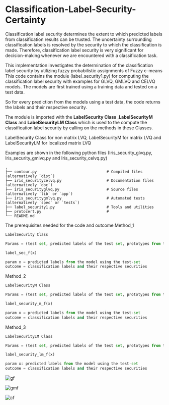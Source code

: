 # Classification-Label-Security-Certainty

Classification label security determines the extent to which predicted labels from classification results can be trusted. The uncertainty surrounding classification labels is resolved by the security to which the classification is made. Therefore, classification label security is very significant for decision-making whenever we are encountered with a classification task.

This implementation investigates the determination of the classification label security by utilizing fuzzy probabilistic assignments of Fuzzy c-means
This code contains the module (label_security1.py) for computing the classification label security with examples for GLVQ, GMLVQ and CELVQ models.
The models are first trained using a training data and tested on a test data.

So for every prediction from the models using a test data, the code returns the labels and their respective security.

The module is imported with the **LabelSecurity Class** ,**LabelSecurityM Class** and **LabelSecurityLM Class** which is used to the compute the classification label security by calling on the methods in these Classes.

LabelSecurity Class for non matrix LVQ, LabelSecurityM for matrix LVQ and LabelSecurityLM for localized matrix LVQ

Examples are shown in the following python files (Iris_security_glvq.py, Iris_security_gmlvq.py and Iris_security_celvq.py)

```
.
├── contour.py                               # Compiled files (alternatively `dist`)
├── iris_securitycelvq.py                    # Documentation files (alternatively `doc`)
├── iris_securityglvq.py                     # Source files (alternatively `lib` or `app`)
├── iris_securitygmlvq.py                    # Automated tests (alternatively `spec` or `tests`)
├── label_security1.py                       # Tools and utilities
├── protocert.py                             # 
└── README.md
```


The prerequisites needed for the code and outcome
Method_1
```Python
LabelSecurity Class

Params = (test set, predicted labels of the test set, prototypes from the trained model using the train-set, fuzziness_parameter(default=2))

label_sec_f(x)

param x = predicted labels from the model using the test-set
outcome = classification labels and their respective securities
```
Method_2
```Python
LabelSecurityM Class

Params = (test set, predicted labels of the test set, prototypes from the trained model using the train-set, omega_matrix from the trained model, fuzziness_parameter(default=2))

label_security_m_f(x)

param x = predicted labels from the model using the test-set
outcome = classification labels and their respective securities
```
Method_3
```Python
LabelSecurityLM Class

Params = (test set, predicted labels of the test set, prototypes from the trained model using the train-set, List containing local omega_matrices from the trained model, fuzziness_parameter(default=2))

label_security_lm_f(x)

param x: predicted labels from the model using the test-set
outcome = classification labels and their respective securities
```


![gf](https://user-images.githubusercontent.com/82911284/165191983-dead7c3c-30b7-4f68-bc57-3e608df501bb.png)

![gmf](https://user-images.githubusercontent.com/82911284/165192166-f6cf594c-c50c-4ef8-9777-7636e954f94e.png)

![cf](https://user-images.githubusercontent.com/82911284/165192342-45d9fc5a-93d9-4d14-8be3-b2d281032af5.png)


